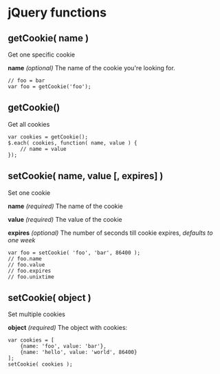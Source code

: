jQuery functions
================

getCookie( name )
-----------------

Get one specific cookie

**name** _(optional)_
The name of the cookie you're looking for.

	// foo = bar
	var foo = getCookie('foo');


getCookie()
-----------

Get all cookies

	var cookies = getCookie();
	$.each( cookies, function( name, value ) {
		// name = value
	});


setCookie( name, value [, expires] )
------------------------------------

Set one cookie

**name** _(required)_
The name of the cookie

**value** _(required)_
The value of the cookie

**expires** _(optional)_
The number of seconds till cookie expires, _defaults to one week_

	var foo = setCookie( 'foo', 'bar', 86400 );
	// foo.name
	// foo.value
	// foo.expires
	// foo.unixtime


setCookie( object )
-------------------

Set multiple cookies

**object** _(required)_
The object with cookies:

	var cookies = [
		{name: 'foo', value: 'bar'},
		{name: 'hello', value: 'world', 86400}
	];
	setCookie( cookies );
